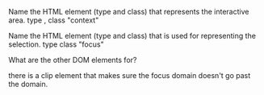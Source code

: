 Name the HTML element (type and class) that represents the interactive area.
 type <g>, class "context"

Name the HTML element (type and class) that is used for representing the selection.
 type <g> class "focus"

What are the other DOM elements for?

there is a clip element that makes sure the focus domain doesn't go past the domain.